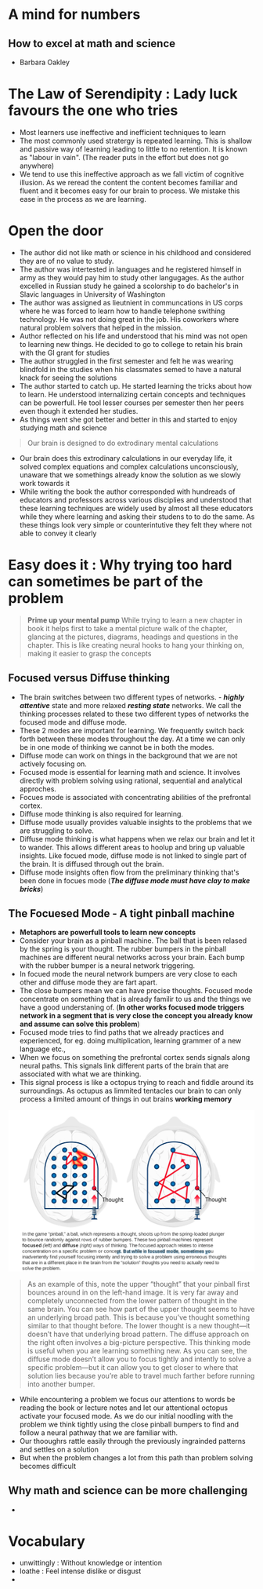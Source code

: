 # A mind for numbers 

## How to excel at math and science

- Barbara Oakley

# The Law of Serendipity : Lady luck favours the one who tries

- Most learners use ineffective and inefficient techniques to learn
- The most commonly used stratergy is repeated learning. This is shallow and passive way of learning leading to little to no retention. It is known as "labour in vain". (The reader puts in the effort but does not go anywhere)
- We tend to use this ineffective approach as we fall victim of cognitive illusion. As we reread the content the content becomes familiar and fluent and it becomes easy for our brain to process. We mistake this ease in the process as we are learning.


# Open the door

- The author did not like math or science in his childhood and considered they are of no value to study.
- The author was intertested in languages and he registered himself in army as they would pay him to study other langugages. As the author excelled in Russian study he gained a scolorship to do bachelor's in Slavic languages in University of Washington
- The author was assigned as lieutnient in communcations in US corps where he was forced to learn how to handle telephone swithing technology. He was not doing great in the job. His coworkers where natural problem solvers that helped in the mission.
- Author reflected on his life and understood that his mind was not open to learning new things. He decided to go to college to retain his brain with the GI grant for studies
- The author struggled in the first semester and felt he was wearing blindfold in the studies when his classmates semed to have a natural knack for seeing the solutions
- The author started to catch up. He started learning the tricks about how to learn. He understood internalizing certain concepts and techniques can be powerfull. He tool lesser courses per semester then her peers even though it extended her studies.
- As things went she got better and better in this and started to enjoy studying math and science
> Our brain is designed to do extrodinary mental calculations
- Our brain does this extrodinary calculations in our everyday life, it solved complex equations and complex calculations unconsciously, unaware that we somethings already know the solution as we slowly work towards it
- While writing the book the author corresponded with hundreads of educators and professors across various disciplies and understood that these learning techniques are widely used by almost all these educators while they where learning and asking their studens to to do the same. As these things look very simple or counterintutive they felt they where not able to convey it clearly


# Easy does it : Why trying too hard can sometimes be part of the problem

> **Prime up your mental pump**
> While trying to learn a new chapter in book it helps first to take a mental picture walk of the chapter, glancing at the pictures, diagrams, headings and questions in the chapter. This is like creating neural hooks to hang your thinking on, making it easier to grasp the concepts

## Focused versus Diffuse thinking

- The brain switches between two different types of networks. - ***highly attentive*** state and more relaxed ***resting state*** networks. We call the thinking processes related to these two different types of networks the focused mode and diffuse mode.
- These 2 modes are important for learning. We frequently switch back forth between these modes throughout the day. At a time we can only be in one mode of thinking we cannot be in both the modes.
- Diffuse mode can work on things in the background that we are not actively focusing on.
- Focused mode is essential for learning math and science. It involves directly with problem solving using rational, sequential and analytical approches.
- Focues mode is associated with concentrating abilities of the prefrontal cortex.
- Diffuse mode thinking is also required for learning. 
- Diffuse mode usually provides valuable insights to the problems that we are struggling to solve.
- Diffuse mode thinking is what happens when we relax our brain and let it to wander. This allows different areas to hoolup and bring up valuable insights. Like focued mode, diffuse mode is not linked to single part of the brain. It is diffused through out the brain.
- Diffuse mode insights often flow from the preliminary thinking that's been done in focues mode (***The diffuse mode must have clay to make bricks***)

## The Focuesed Mode - A tight pinball machine

- **Metaphors are powerfull tools to learn new concepts**
- Consider your brain as a pinball machine. The ball that is been relased by the spring is your thought. The rubber bumpers in the pinball machines are different neural networks across your brain. Each bump with the rubber bumper is a neural network triggering.
- In focued mode the neural network bumpers are very close to each other and diffuse mode they are fart apart.
- The close bumpers mean we can have precise thoughts. Focused mode concentrate on something that is already familir to us and the things we have a good understaning of. (**In other works focused mode triggers network in a segment that is very close the concept you already know and assume can solve this problem**)
- Focused mode tries to find paths that we already practices and experienced, for eg. doing multiplication, learning grammer of a new language etc.,
- When we focus on something the prefrontal cortex sends signals along neural paths. This signals link different parts of the brain that are associated with what we are thinking.
- This signal process is like a octopus trying to reach and fiddle around its surroundings. As octupus as limmited tentacles our brain  to can only process a limited amount of things in out brains **working memory**

<img src="./A_mind_for_numbers/FocusAndDiffuseAsPinball.png"/>

>As an example of this, note the upper “thought” that your pinball first bounces around in on the left-hand image. It is very far away and completely unconnected from the lower pattern of thought in the same brain. You can see how part of the upper thought seems to have an underlying broad path. This is because you’ve thought something similar to that thought before. The lower thought is a new thought—it doesn’t have that underlying broad pattern. The diffuse approach on the right often involves a big-picture perspective. This thinking mode is useful when you are learning something new. As you can see, the diffuse mode doesn’t allow you to focus tightly and intently to solve a specific problem—but it can allow you to get closer to where that solution lies because you’re able to travel much farther before running into another bumper.

- While encountering a problem we focus our attentions to words be reading the book or lecture notes and let our attentional octopus activate your focused mode. As we do our initial noodling with the problem we think tightly using the close pinball bumpers to find and follow a neural pathway that we are familiar with.
- Our thooughrs rattle easily through the previously ingrainded patterns and settles on a solution
- But when the problem changes a lot from this path than problem solving becomes difficult

## Why math and science can be more challenging

- 




# Vocabulary

- unwittingly : Without knowledge or intention 
- loathe : Feel intense dislike or disgust
- 
